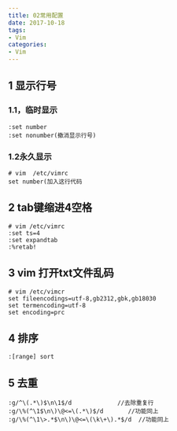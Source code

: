 ```yaml
---
title: 02常用配置
date: 2017-10-18
tags:
- Vim
categories:
- Vim
---
```


## 1 显示行号
### 1.1，临时显示
``` vim
:set number
:set nonumber(撤消显示行号)
```
### 1.2永久显示
``` vim
# vim  /etc/vimrc
set number(加入这行代码
```
<!-- more -->
## 2 tab键缩进4空格
``` vim
# vim /etc/vimrc
:set ts=4
:set expandtab
:%retab!
```

## 3 vim 打开txt文件乱码
``` vim 
# vim /etc/vimcr
set fileencodings=utf-8,gb2312,gbk,gb18030
set termencoding=utf-8
set encoding=prc
```

## 4 排序
``` vim
:[range] sort
```

## 5 去重
``` vim
:g/^\(.*\)$\n\1$/d             //去除重复行
:g/\%(^\1$\n\)\@<=\(.*\)$/d       //功能同上
:g/\%(^\1\>.*$\n\)\@<=\(\k\+\).*$/d  //功能同上
```
